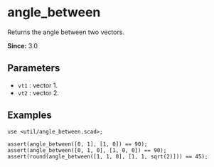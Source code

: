# angle_between

Returns the angle between two vectors.

**Since:** 3.0

## Parameters

- `vt1` : vector 1.
- `vt2` : vector 2.

## Examples

    use <util/angle_between.scad>;

    assert(angle_between([0, 1], [1, 0]) == 90);
    assert(angle_between([0, 1, 0], [1, 0, 0]) == 90);
    assert(round(angle_between([1, 1, 0], [1, 1, sqrt(2)])) == 45);